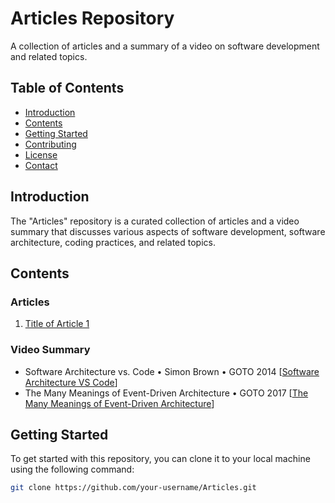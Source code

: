 # Articles Repository

A collection of articles and a summary of a video on software development and related topics.

## Table of Contents

- [Introduction](#introduction)
- [Contents](#contents)
- [Getting Started](#getting-started)
- [Contributing](#contributing)
- [License](#license)
- [Contact](#contact)

## Introduction

The "Articles" repository is a curated collection of articles and a video summary that discusses various aspects of software development, software architecture, coding practices, and related topics.

## Contents

### Articles

1. [Title of Article 1](articles/article1.md)

### Video Summary

- Software Architecture vs. Code • Simon Brown • GOTO 2014 [[Software Architecture VS Code](articles/Software-Architecture-VS-Code.md)]
- The Many Meanings of Event-Driven Architecture • GOTO 2017 [[The Many Meanings of Event-Driven Architecture](articles/The-Many-Meanings-of-Event-Driven-Architecture.md)]

## Getting Started

To get started with this repository, you can clone it to your local machine using the following command:

```bash
git clone https://github.com/your-username/Articles.git
